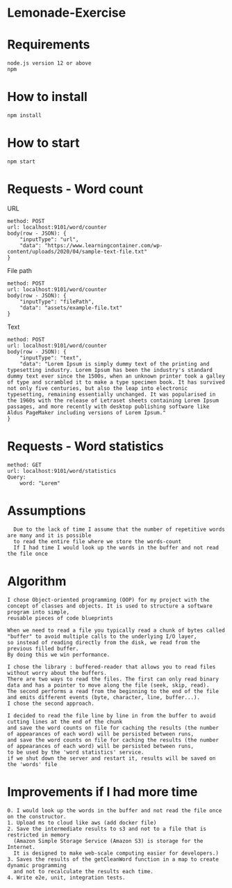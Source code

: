 # Lemonade-Exercise

# Requirements
    
    node.js version 12 or above
    npm

# How to install

    npm install

# How to start

    npm start

# Requests - Word count

URL
    
    method: POST
    url: localhost:9101/word/counter
    body(row - JSON): {
        "inputType": "url",
        "data": "https://www.learningcontainer.com/wp-content/uploads/2020/04/sample-text-file.txt"
    }
File path
    
    method: POST
    url: localhost:9101/word/counter
    body(row - JSON): {
        "inputType": "filePath",
        "data": "assets/example-file.txt"
    }
Text
    
    method: POST
    url: localhost:9101/word/counter
    body(row - JSON): {
        "inputType": "text",
        "data": "Lorem Ipsum is simply dummy text of the printing and typesetting industry. Lorem Ipsum has been the industry's standard dummy text ever since the 1500s, when an unknown printer took a galley of type and scrambled it to make a type specimen book. It has survived not only five centuries, but also the leap into electronic typesetting, remaining essentially unchanged. It was popularised in the 1960s with the release of Letraset sheets containing Lorem Ipsum passages, and more recently with desktop publishing software like Aldus PageMaker including versions of Lorem Ipsum."
    }

# Requests - Word statistics
 
    method: GET
    url: localhost:9101/word/statistics
    Query: 
        word: "Lorem"

# Assumptions

      Due to the lack of time I assume that the number of repetitive words are many and it is possible 
      to read the entire file where we store the words-count
      If I had time I would look up the words in the buffer and not read the file once



# Algorithm
    I chose Object-oriented programming (OOP) for my project with the concept of classes and objects. It is used to structure a software program into simple,
    reusable pieces of code blueprints
    
    When we need to read a file you typically read a chunk of bytes called "buffer" to avoid multiple calls to the underlying I/O layer,
    so instead of reading directly from the disk, we read from the previous filled buffer. 
    By doing this we win performance.
   
    I chose the library : buffered-reader that allows you to read files without worry about the buffers.
    There are two ways to read the files. The first can only read binary data and has a pointer to move along the file (seek, skip, read). 
    The second performs a read from the beginning to the end of the file and emits different events (byte, character, line, buffer...).
    I chose the second approach.
   
    I decided to read the file line by line in from the buffer to avoid cutting lines at the end of the chunk
    and save the word counts on file for caching the results (the number of appearances of each word) will be persisted between runs,
    and save the word counts on file for caching the results (the number of appearances of each word) will be persisted between runs,
    to be used by the 'word statistics' service.
    if we shut down the server and restart it, results will be saved on the 'words' file 

# Improvements if I had more time
    0. I would look up the words in the buffer and not read the file once on the constructor.
    1. Upload ms to cloud like aws (add docker file)
    2. Save the intermediate results to s3 and not to a file that is restricted in memory
      (Amazon Simple Storage Service (Amazon S3) is storage for the Internet. 
      It is designed to make web-scale computing easier for developers.)
    3. Saves the results of the getCleanWord function in a map to create dynamic programming 
      and not to recalculate the results each time.
    4. Write e2e, unit, integration tests.
